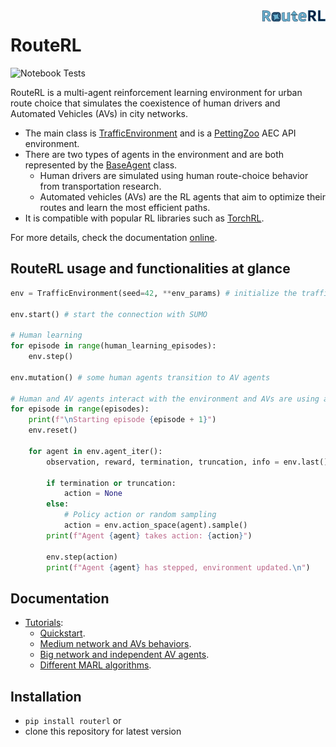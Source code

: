 <img src="docs/_static/logo.png" align="right" width="20%"/>

# RouteRL

![Notebook Tests](https://github.com/COeXISTENCE-PROJECT/RouteRL/actions/workflows/test_tutorials.yml/badge.svg)

<!-- start intro -->

RouteRL is a multi-agent reinforcement learning environment for urban route choice that simulates the coexistence of human drivers and Automated Vehicles (AVs) in city networks. 

- The main class is [TrafficEnvironment](https://github.com/COeXISTENCE-PROJECT/RouteRL/blob/main/routerl/environment/environment.py) and is a [PettingZoo](https://pettingzoo.farama.org/index.html) AEC API environment.
- There are two types of agents in the environment and are both represented by the [BaseAgent](https://github.com/COeXISTENCE-PROJECT/RouteRL/blob/3d2ca55e4474eee062f161c42f47a212b3936377/routerl/environment/agent.py#L14) class.
  - Human drivers are simulated using human route-choice behavior from transportation research.
  - Automated vehicles (AVs) are the RL agents that aim to optimize their routes and learn the most efficient paths.
- It is compatible with popular RL libraries such as [TorchRL](https://pytorch.org/rl/stable/tutorials/torchrl_demo.html).

<!-- end intro -->

For more details, check the documentation [online](https://coexistence-project.github.io/RouteRL/).

## RouteRL usage and functionalities at glance

```python
env = TrafficEnvironment(seed=42, **env_params) # initialize the traffic environment

env.start() # start the connection with SUMO

# Human learning 
for episode in range(human_learning_episodes): 
    env.step()

env.mutation() # some human agents transition to AV agents

# Human and AV agents interact with the environment and AVs are using a random policy
for episode in range(episodes): 
    print(f"\nStarting episode {episode + 1}")
    env.reset()
    
    for agent in env.agent_iter():
        observation, reward, termination, truncation, info = env.last()

        if termination or truncation:
            action = None
        else:
            # Policy action or random sampling
            action = env.action_space(agent).sample()
        print(f"Agent {agent} takes action: {action}")
        
        env.step(action)
        print(f"Agent {agent} has stepped, environment updated.\n")

```


## Documentation


* [Tutorials](https://github.com/COeXISTENCE-PROJECT/RouteRL/tree/main/tutorials):
  * [Quickstart](https://github.com/COeXISTENCE-PROJECT/RouteRL/tree/main/tutorials/1_Quickstart_TraffficEnvironment_Introduction).
  * [Medium network and AVs behaviors](https://github.com/COeXISTENCE-PROJECT/RouteRL/tree/main/tutorials/2_MediumNetwork_AVsBehaviors_TorchRL_CollaborativeAlgorithms).
  * [Big network and independent AV agents](https://github.com/COeXISTENCE-PROJECT/RouteRL/tree/main/tutorials/3_BiggerNetwork_IndependentAgents).
  * [Different MARL algorithms](https://github.com/COeXISTENCE-PROJECT/RouteRL/tree/main/tutorials/4_CsomorNetwork_DifferentMARLAlgorithms).


## Installation

<!-- start installation -->

- `pip install routerl` or
- clone this repository for latest version
 
<!-- end installation -->  

